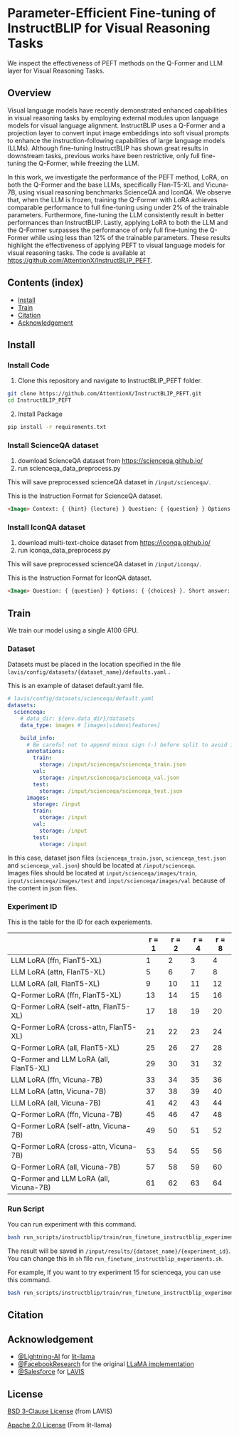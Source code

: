 # Parameter-Efficient Fine-tuning of InstructBLIP for Visual Reasoning Tasks

We inspect the effectiveness of PEFT methods on the Q-Former and LLM layer for Visual Reasoning Tasks.

## Overview

Visual language models have recently demonstrated enhanced capabilities in visual reasoning tasks by employing external modules upon language models for visual language alignment. InstructBLIP uses a Q-Former and a projection layer to convert input image embeddings into soft visual prompts to enhance the instruction-following capabilities of large language models (LLMs). Although fine-tuning InstructBLIP has shown great results in downstream tasks, previous works have been restrictive, only full fine-tuning the Q-Former, while freezing the LLM.

In this work, we investigate the performance of the PEFT method, LoRA, on both the Q-Former and the base LLMs, specifically Flan-T5-XL and Vicuna-7B, using visual reasoning benchmarks ScienceQA and IconQA. We observe that, when the LLM is frozen, training the Q-Former with LoRA achieves comparable performance to full fine-tuning using under 2% of the trainable parameters. Furthermore, fine-tuning the LLM consistently result in better performances than InstructBLIP. Lastly, applying LoRA to both the LLM and the Q-Former surpasses the performance of only full fine-tuning the Q-Former while using less than 12% of the trainable parameters. These results highlight the effectiveness of applying PEFT to visual language models for visual reasoning tasks. The code is available at https://github.com/AttentionX/InstructBLIP_PEFT.
## Contents (index)

- [Install](#install)
- [Train](#train)
- [Citation](#citation)
- [Acknowledgement](#acknowledgement)

## Install

### Install Code

1. Clone this repository and navigate to InstructBLIP_PEFT folder.

```bash
git clone https://github.com/AttentionX/InstructBLIP_PEFT.git
cd InstructBLIP_PEFT
```

2. Install Package

```bash
pip install -r requirements.txt
```

### Install ScienceQA dataset

1. download ScienceQA dataset from <https://scienceqa.github.io/>
2. run scienceqa_data_preprocess.py

This will save preprocessed scienceQA dataset in `/input/scienceqa/`.

This is the Instruction Format for ScienceQA dataset.

```md
<Image> Context: { {hint} {lecture} } Question: { {question} } Options: { {choices} } Answer: (a) { {answer} }
```

### Install IconQA dataset

1. download multi-text-choice dataset from <https://iconqa.github.io/>
2. run iconqa_data_preprocess.py

This will save preprocessed scienceQA dataset in `/input/iconqa/`.

This is the Instruction Format for IconQA dataset.

```md
<Image> Question: { {question} } Options: { {choices} }. Short answer: (a) { {answer} }
```

## Train

We train our model using a single A100 GPU.

### Dataset

Datasets must be placed in the location specified in the file `lavis/config/datasets/{dataset_name}/defaults.yaml` .

This is an example of dataset default.yaml file.

```yaml
# lavis/config/datasets/scienceqa/default.yaml
datasets:
  scienceqa:
    # data_dir: ${env.data_dir}/datasets
    data_type: images # [images|videos|features]

    build_info:
      # Be careful not to append minus sign (-) before split to avoid itemizing
      annotations:
        train:
          storage: /input/scienceqa/scienceqa_train.json
        val:
          storage: /input/scienceqa/scienceqa_val.json
        test:
          storage: /input/scienceqa/scienceqa_test.json
      images:
        storage: /input
        train:
          storage: /input
        val:
          storage: /input
        test:
          storage: /input
```

In this case, dataset json files (`scienceqa_train.json`, `scienceqa_test.json` and `scienceqa_val.json`) should be located at `/input/scienceqa`.  
Images files should be located at `input/scienceqa/images/train`, `input/scienceqa/images/test` and `input/scienceqa/images/val` because of the content in json files.

### Experiment ID

This is the table for the ID for each experiements.

|                                        | r = 1 | r = 2 | r = 4 | r = 8 |
| -------------------------------------- | ----- | ----- | ----- | ----- |
| LLM LoRA (ffn, FlanT5-XL)              | 1     | 2     | 3     | 4     |
| LLM LoRA (attn, FlanT5-XL)             | 5     | 6     | 7     | 8     |
| LLM LoRA (all, FlanT5-XL)              | 9     | 10    | 11    | 12    |
| Q-Former LoRA (ffn, FlanT5-XL)         | 13    | 14    | 15    | 16    |
| Q-Former LoRA (self-attn, FlanT5-XL)   | 17    | 18    | 19    | 20    |
| Q-Former LoRA (cross-attn, FlanT5-XL)  | 21    | 22    | 23    | 24    |
| Q-Former LoRA (all, FlanT5-XL)         | 25    | 26    | 27    | 28    |
| Q-Former and LLM LoRA (all, FlanT5-XL) | 29    | 30    | 31    | 32    |
| LLM LoRA (ffn, Vicuna-7B)              | 33    | 34    | 35    | 36    |
| LLM LoRA (attn, Vicuna-7B)             | 37    | 38    | 39    | 40    |
| LLM LoRA (all, Vicuna-7B)              | 41    | 42    | 43    | 44    |
| Q-Former LoRA (ffn, Vicuna-7B)         | 45    | 46    | 47    | 48    |
| Q-Former LoRA (self-attn, Vicuna-7B)   | 49    | 50    | 51    | 52    |
| Q-Former LoRA (cross-attn, Vicuna-7B)  | 53    | 54    | 55    | 56    |
| Q-Former LoRA (all, Vicuna-7B)         | 57    | 58    | 59    | 60    |
| Q-Former and LLM LoRA (all, Vicuna-7B) | 61    | 62    | 63    | 64    |

### Run Script

You can run experiment with this command.

```bash
bash run_scripts/instructblip/train/run_finetune_instructblip_experiments.sh {dataset_name} {experiment_id}
```

The result will be saved in `/input/results/{dataset_name}/{experiment_id}`. You can change this in `sh` file `run_finetune_instructblip_experiments.sh`.

For example, If you want to try experiment 15 for scienceqa, you can use this command.

```bash
bash run_scripts/instructblip/train/run_finetune_instructblip_experiments.sh scienceqa 15
```

## Citation

## Acknowledgement

- [@Lightning-AI](https://github.com/Lightning-AI) for [lit-llama](https://github.com/Lightning-AI/lit-llama)
- [@FacebookResearch](https://github.com/facebookresearch) for the original [LLaMA implementation](https://github.com/facebookresearch/llama)
- [@Salesforce](https://github.com/salesforce) for [LAVIS](https://github.com/salesforce/LAVIS)

## License

[BSD 3-Clause License](LICENSE.txt) (from LAVIS)

[Apache 2.0 License](LICENSE) (From lit-llama)
